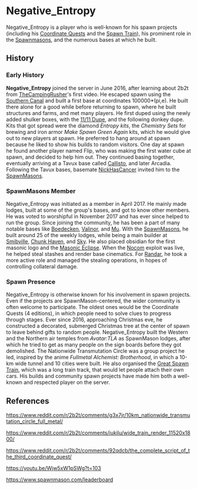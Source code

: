 # Negative_Entropy

Negative_Entropy is a player who is well-known for his spawn projects (including his [Coordinate Quests](https://2b2t.miraheze.org/wiki/Coordinate_Quest) and the [Spawn Train](https://2b2t.miraheze.org/wiki/Spawn_Train)), his prominent role in the [Spawnmasons](https://2b2t.miraheze.org/wiki/Spawnmasons), and the numerous bases at which he built.
## History
### Early History
**Negative_Entropy** joined the server in June 2016, after learning about 2b2t from [TheCampingRusher](https://2b2t.miraheze.org/wiki/TheCampingRusher)'s first video. He escaped spawn using the [Southern Canal](https://2b2t.miraheze.org/wiki/Southern_Canal) and built a first base at coordinates 100000*(pi,e). He built there alone for a good while before returning to spawn, where he built structures and farms, and met many players. He first duped using the newly added shulker boxes, with the [11/11 Dupe](https://2b2t.miraheze.org/wiki/11%2F11_Dupe), and the following donkey dupe. Kits that got spread were the diamond *Entropy kits*, the *Chemistry Sets* for brewing and iron armor *Make Spawn Green Again* kits, which he would give out to new players at spawn. He preferred to hang around at spawn because he liked to show his builds to random visitors. One day at spawn he found another player named Flip, who was making the first water cube at spawn, and decided to help him out. They continued basing together, eventually arriving at a Tavux base called [Callisto](https://2b2t.miraheze.org/wiki/Callisto), and later Arcadia. Following the Tavux bases, basemate [NickHasCancer](https://2b2t.miraheze.org/wiki/NickHasCancer) invited him to the [SpawnMasons](https://2b2t.miraheze.org/wiki/SpawnMasons).

### SpawnMasons Member
Negative_Entropy was initiated as a member in April 2017. He mainly made lodges, built at some of the group's bases, and got to know other members. He was voted to worshipful in November 2017 and has ever since helped to run the group. Since joining the community, he has been a part of many notable bases like [Boedecken](https://2b2t.miraheze.org/wiki/Boedecken), [Valinor](https://2b2t.miraheze.org/wiki/Valinor), and [Mu](https://2b2t.miraheze.org/wiki/Mu). With the [SpawnMasons](https://2b2t.miraheze.org/wiki/SpawnMasons), he built around 25 of the weekly lodges, while being a main builder at [Smibville](https://2b2t.miraheze.org/wiki/Smibville), [Chunk Haven](https://2b2t.miraheze.org/wiki/Chunk_Haven), and [Sky](https://2b2t.miraheze.org/wiki/Sky_Masons). He also placed obsidian for the first masonic logo and the [Masonic Eclipse](https://2b2t.miraheze.org/wiki/The_Masonic_Eclipse). When the [Nocom](https://2b2t.miraheze.org/wiki/Nocom) exploit was live, he helped steal stashes and render base cinematics. For [Randar](https://2b2t.miraheze.org/wiki/Randar), he took a more active role and managed the stealing operations, in hopes of controlling collateral damage.

### Spawn Presence
Negative_Entropy is otherwise known for his involvement in spawn projects. Even if the projects are SpawnMason-centered, the wider community is often welcome to participate. The oldest ones would be the Coordinate Quests (4 editions), in which people need to solve clues to progress through stages. Ever since 2016, approaching Christmas eve, he constructed a decorated, submerged Christmas tree at the center of spawn to leave behind gifts to random people. Negative_Entropy built the Western and the Northern air temples from *Avatar:TLA* as SpawnMason lodges, after which he tried to get as many people on the sign boards before they got demolished. The Nationwide Transmutation Circle was a group project he led, inspired by the anime *Fullmetal Alchemist: Brotherhood*, in which a 10-km wide tunnel and 10 cities were built. He also organised the [Great Spawn Train](https://2b2t.miraheze.org/wiki/Spawn_Train), which was a long train track, that would let people attach their own cars. His builds and community spawn projects have made him both a well-known and respected player on the server.
## References
https://www.reddit.com/r/2b2t/comments/g3x7jr/10km_nationwide_transmutation_circle_full_metal/

https://www.reddit.com/r/2b2t/comments/iukilu/wide_train_render_11520x1800/

https://www.reddit.com/r/2b2t/comments/92qdcb/the_complete_script_of_the_third_coordinate_quest/

https://youtu.be/Wjw5xW1pSWg?t=103

https://www.spawnmason.com/leaderboard